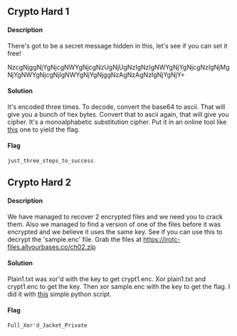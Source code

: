 ## Crypto Hard 1
#### Description
There's got to be a secret message hidden in this, let's see if you can set it free!

NzcgNjggNjYgNjcgNWYgNjcgNzUgNjUgNzIgNzIgNWYgNjYgNjcgNzIgNjMgNjYgNWYgNjcgNjIgNWYgNjYgNjggNzAgNzAgNzIgNjYgNjY=
#### Solution
It's encoded three times. To decode, convert the base64 to ascii. That will give you a bunch of hex bytes. Convert that to ascii again, that will give you cipher. It's a monoalphabetic substitution cipher. Put it in an online tool like [this](https://www.boxentriq.com/code-breaking/cryptogram) one to yield the flag.
#### Flag
`just_three_steps_to_success`
## Crypto Hard 2
#### Description
We have managed to recover 2 encrypted files and we need you to crack them. Also we managed to find a version of one of the files before it was encrypted and we believe it uses the same key. See if you can use this to decrypt the 'sample.enc' file. Grab the files at https://jrotc-files.allyourbases.co/ch02.zip
#### Solution
Plain1.txt was xor'd with the key to get crypt1.enc. Xor plain1.txt and crypt1.enc to get the key. Then xor sample.enc with the key to get the flag. I did it with [this]() simple python script.
#### Flag
`Full_Xor'd_Jacket_Private`
